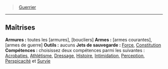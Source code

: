 ﻿---
!ClassProficienciesItem
Armor: toutes les [armures], [boucliers]
Weapons: '[armes courantes], [armes de guerre]'
Tools: aucuns
SavingThrows: '[Force](hd_abilities_strength.md), [Constitution](hd_abilities_constitution.md)'
Skills: 'choisissez deux compétences parmi les suivantes : [Acrobaties](hd_abilities_dexterity_acrobaties.md), [Athlétisme](hd_abilities_strength_athletisme.md), [Dressage](hd_abilities_wisdom_dressage.md), [Histoire](hd_abilities_intelligence_histoire.md), [Intimidation](hd_abilities_charisma_intimidation.md), [Perception](hd_abilities_wisdom_perception.md), [Perspicacité](hd_abilities_wisdom_perspicacite.md) et [Survie](hd_abilities_wisdom_survie.md)'
Id: fighter_hd.md#maîtrises
ParentLink: fighter_hd.md#guerrier
Name: Maîtrises
ParentName: Guerrier
NameLevel: 2
Attributes:
  Name: Maîtrises
  Markdown: >+
    ## <!--Name-->Maîtrises<!--/Name-->


    **Armures :** <!--Armor-->toutes les [armures], [boucliers]<!--/Armor-->

    **Armes :** <!--Weapons-->[armes courantes], [armes de guerre]<!--/Weapons-->

    **Outils :** <!--Tools-->aucuns<!--/Tools-->

    **Jets de sauvegarde :** <!--SavingThrows-->[Force](hd_abilities_strength.md), [Constitution](hd_abilities_constitution.md)<!--/SavingThrows-->

    **Compétences :** <!--Skills-->choisissez deux compétences parmi les suivantes : [Acrobaties](hd_abilities_dexterity_acrobaties.md), [Athlétisme](hd_abilities_strength_athletisme.md), [Dressage](hd_abilities_wisdom_dressage.md), [Histoire](hd_abilities_intelligence_histoire.md), [Intimidation](hd_abilities_charisma_intimidation.md), [Perception](hd_abilities_wisdom_perception.md), [Perspicacité](hd_abilities_wisdom_perspicacite.md) et [Survie](hd_abilities_wisdom_survie.md)<!--/Skills-->

  Armor: toutes les [armures], [boucliers]
  Weapons: '[armes courantes], [armes de guerre]'
  Tools: aucuns
  SavingThrows: '[Force](hd_abilities_strength.md), [Constitution](hd_abilities_constitution.md)'
  Skills: 'choisissez deux compétences parmi les suivantes : [Acrobaties](hd_abilities_dexterity_acrobaties.md), [Athlétisme](hd_abilities_strength_athletisme.md), [Dressage](hd_abilities_wisdom_dressage.md), [Histoire](hd_abilities_intelligence_histoire.md), [Intimidation](hd_abilities_charisma_intimidation.md), [Perception](hd_abilities_wisdom_perception.md), [Perspicacité](hd_abilities_wisdom_perspicacite.md) et [Survie](hd_abilities_wisdom_survie.md)'
AttributesDictionary: >+
  Name: Maîtrises

  Markdown: >+

    ## <!--Name-->Maîtrises<!--/Name-->





    **Armures :** <!--Armor-->toutes les [armures], [boucliers]<!--/Armor-->



    **Armes :** <!--Weapons-->[armes courantes], [armes de guerre]<!--/Weapons-->



    **Outils :** <!--Tools-->aucuns<!--/Tools-->



    **Jets de sauvegarde :** <!--SavingThrows-->[Force](hd_abilities_strength.md), [Constitution](hd_abilities_constitution.md)<!--/SavingThrows-->



    **Compétences :** <!--Skills-->choisissez deux compétences parmi les suivantes : [Acrobaties](hd_abilities_dexterity_acrobaties.md), [Athlétisme](hd_abilities_strength_athletisme.md), [Dressage](hd_abilities_wisdom_dressage.md), [Histoire](hd_abilities_intelligence_histoire.md), [Intimidation](hd_abilities_charisma_intimidation.md), [Perception](hd_abilities_wisdom_perception.md), [Perspicacité](hd_abilities_wisdom_perspicacite.md) et [Survie](hd_abilities_wisdom_survie.md)<!--/Skills-->



  Armor: toutes les [armures], [boucliers]

  Weapons: '[armes courantes], [armes de guerre]'

  Tools: aucuns

  SavingThrows: '[Force](hd_abilities_strength.md), [Constitution](hd_abilities_constitution.md)'

  Skills: 'choisissez deux compétences parmi les suivantes : [Acrobaties](hd_abilities_dexterity_acrobaties.md), [Athlétisme](hd_abilities_strength_athletisme.md), [Dressage](hd_abilities_wisdom_dressage.md), [Histoire](hd_abilities_intelligence_histoire.md), [Intimidation](hd_abilities_charisma_intimidation.md), [Perception](hd_abilities_wisdom_perception.md), [Perspicacité](hd_abilities_wisdom_perspicacite.md) et [Survie](hd_abilities_wisdom_survie.md)'

---
> [Guerrier](hd_fighter.md)

---

## Maîtrises

**Armures :** toutes les [armures], [boucliers]
**Armes :** [armes courantes], [armes de guerre]
**Outils :** aucuns
**Jets de sauvegarde :** [Force](hd_abilities_strength.md), [Constitution](hd_abilities_constitution.md)
**Compétences :** choisissez deux compétences parmi les suivantes : [Acrobaties](hd_abilities_dexterity_acrobaties.md), [Athlétisme](hd_abilities_strength_athletisme.md), [Dressage](hd_abilities_wisdom_dressage.md), [Histoire](hd_abilities_intelligence_histoire.md), [Intimidation](hd_abilities_charisma_intimidation.md), [Perception](hd_abilities_wisdom_perception.md), [Perspicacité](hd_abilities_wisdom_perspicacite.md) et [Survie](hd_abilities_wisdom_survie.md)

